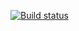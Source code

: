 [![Build status](https://ci.appveyor.com/api/projects/status/1l03ofjl4y8d8sjl?svg=true)](https://ci.appveyor.com/project/Krasyulia/patterns2)